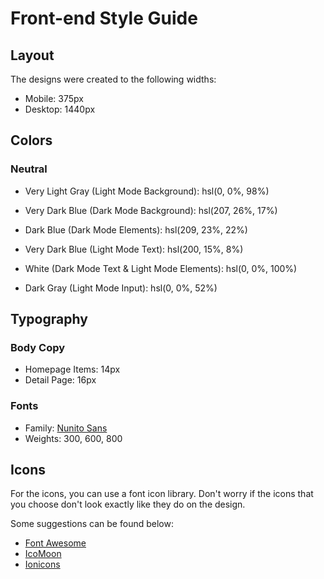 # Front-end Style Guide

## Layout

The designs were created to the following widths:

-   Mobile: 375px
-   Desktop: 1440px

## Colors

### Neutral

-   Very Light Gray (Light Mode Background): hsl(0, 0%, 98%)
-   Very Dark Blue (Dark Mode Background): hsl(207, 26%, 17%)

-   Dark Blue (Dark Mode Elements): hsl(209, 23%, 22%)
-   Very Dark Blue (Light Mode Text): hsl(200, 15%, 8%)
-   White (Dark Mode Text & Light Mode Elements): hsl(0, 0%, 100%)

-   Dark Gray (Light Mode Input): hsl(0, 0%, 52%)

## Typography

### Body Copy

-   Homepage Items: 14px
-   Detail Page: 16px

### Fonts

-   Family: [Nunito Sans](https://fonts.google.com/specimen/Nunito+Sans)
-   Weights: 300, 600, 800

## Icons

For the icons, you can use a font icon library. Don't worry if the icons that you choose don't look exactly like they do on the design.

Some suggestions can be found below:

-   [Font Awesome](https://fontawesome.com)
-   [IcoMoon](https://icomoon.io)
-   [Ionicons](https://ionicons.com)
